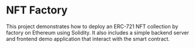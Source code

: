 # NFT Factory

This project demonstrates how to deploy an ERC-721 NFT collection by factory on Ethereum using Solidity. It also includes a simple backend server and frontend demo application that interact with the smart contract.
